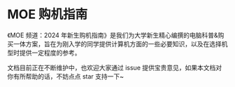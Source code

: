 # MOE 购机指南

《MOE 频道：2024 年新生购机指南》是我们为大学新生精心编撰的电脑科普&购买一体方案，旨在为刚入学的同学提供计算机方面的一些必要知识，以及在选择机型时提供一定程度的参考。

文档目前正在不断维护中，也欢迎大家通过 issue 提供宝贵意见，如果本文档对你有所帮助的话，不妨点点 star 支持一下~


